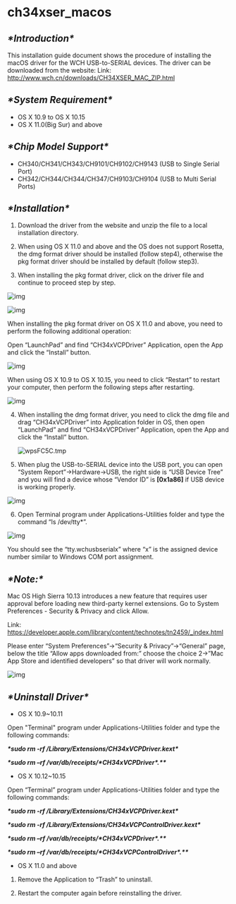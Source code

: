 # ch34xser_macos
## ***\*Introduction\****

This installation guide document shows the procedure of installing the macOS driver for the WCH USB-to-SERIAL devices. The driver can be downloaded from the website:
Link: http://www.wch.cn/downloads/CH34XSER_MAC_ZIP.html

## ***\*System Requirement\****

- OS X 10.9 to OS X 10.15
- OS X 11.0(Big Sur) and above

## ***\*Chip Model Support\****

- CH340/CH341/CH343/CH9101/CH9102/CH9143 (USB to Single Serial Port)
- CH342/CH344/CH344/CH347/CH9103/CH9104 (USB to Multi Serial Ports)

## ***\*Installation\****

1. Download the driver from the website and unzip the file to a local installation directory.

2. When using OS X 11.0 and above and the OS does not support Rosetta, the dmg format driver should be installed (follow step4), otherwise the pkg format driver should be installed by default (follow step3).

3. When installing the pkg format driver, click on the driver file and continue to proceed step by step.

![img](README.assets/1.png) 



![img](README.assets/wpsFC5B.tmp.jpg) 

When installing the pkg format driver on OS X 11.0 and above, you need to perform the following additional operation:

Open “LaunchPad” and find “CH34xVCPDriver” Application, open the App and click the “Install” button.

![img](README.assets/wpsFC5C.tmp.png) 

When using OS X 10.9 to OS X 10.15, you need to click “Restart” to restart your computer, then perform the following steps after restarting.

![img](README.assets/wpsFC5D.tmp.jpg) 

4. When installing the dmg format driver, you need to click the dmg file and drag “CH34xVCPDriver” into Application folder in OS, then open “LaunchPad” and find “CH34xVCPDriver” Application, open the App and click the “Install” button.

   ![wpsFC5C.tmp](README.assets\wpsFC5C.tmp.png)

5. When plug the USB-to-SERIAL device into the USB port, you can open “System Report”->Hardware->USB, the right side is “USB Device Tree” and you will find a device whose “Vendor ID” is **[0x1a86]** if USB device is working properly.

![img](README.assets/wpsFC5E.tmp.jpg) 

6. Open Terminal program under Applications-Utilities folder and type the command “ls /dev/tty*”.

![img](README.assets/wpsFC5F.tmp.jpg) 

You should see the “tty.wchusbserialx” where “x” is the assigned device number similar to Windows COM port assignment. 

 

## ***\*Note:\****

Mac OS High Sierra 10.13 introduces a new feature that requires user approval before loading new third-party kernel extensions. Go to System Preferences - Security & Privacy and click Allow. 

Link: https://developer.apple.com/library/content/technotes/tn2459/_index.html

Please enter “System Preferences”->“Security & Privacy”->“General” page, below the title “Allow apps downloaded from:” choose the choice 2->”Mac App Store and identified developers” so that driver will work normally.

![img](README.assets/wpsFC70.tmp.png) 

## ***\*Uninstall Driver\****

- OS X 10.9~10.11 

Open "Terminal" program under Applications-Utilities folder and type the following commands:

***\*sudo rm -rf  /Library/Extensions/CH34xVCPDriver.kext\****

***\*sudo rm –rf /var/db/receipts/\*CH34xVCPDriver\*.\*\**** 

- OS X 10.12~10.15 

Open “Terminal” program under Applications-Utilities folder and type the following commands:

***\*sudo rm -rf /Library/Extensions/CH34xVCPDriver.kext\****

***\*sudo rm -rf /Library/Extensions/CH34xVCPControlDriver.kext\****

***\*sudo rm –rf /var/db/receipts/\*CH34xVCPDriver\*.\*\**** 

***\*sudo rm –rf /var/db/receipts/\*CH34xVCPControlDriver\*.\*\**** 

- OS X 11.0 and above

1. Remove the Application to “Trash” to uninstall.

2. Restart the computer again before reinstalling the driver.

 
